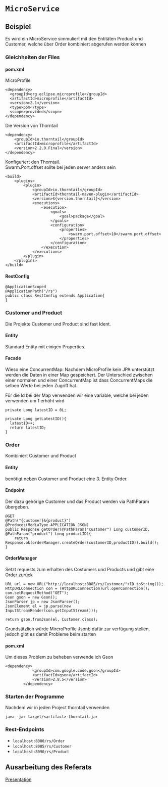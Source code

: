 # `MicroService`

## Beispiel

Es wird ein MicroService simmuliert mit den Entitäten Product und Customer, welche über Order kombiniert abgerufen werden können

### Gleichheiten der Files
#### pom.xml

MicroProfile
```
<dependency>
  <groupId>org.eclipse.microprofile</groupId>
  <artifactId>microprofile</artifactId>
  <version>2.1</version>
  <type>pom</type>
  <scope>provided</scope>
</dependency>
```

Die Version von Thorntail
```
<dependency>
    <groupId>io.thorntail</groupId>
    <artifactId>microprofile</artifactId>
    <version>2.2.0.Final</version>
</dependency>
```

Konfiguriert den Thorntail.  
Swarm.Port.offset sollte bei jeden server anders sein
```
<build>
    <plugins>
        <plugin>
            <groupId>io.thorntail</groupId>
            <artifactId>thorntail-maven-plugin</artifactId>
            <version>${version.thorntail}</version>
            <executions>
                <execution>
                    <goals>
                        <goal>package</goal>
                    </goals>
                    <configuration>
                        <properties>
                            <swarm.port.offset>10</swarm.port.offset>
                        </properties>
                    </configuration>
                </execution>
            </executions>
        </plugin>
    </plugins>
</build>
```

#### RestConfig
```
@ApplicationScoped
@ApplicationPath("/rs")
public class RestConfig extends Application{
}
```

### Customer und Product

Die Projekte Customer und Product sind fast Ident.

#### Entity

Standard Entity mit einigen Properties.

#### Facade

Wieso eine ConcurrentMap:
Nachdem MicroProfile kein JPA unterstützt werden die Daten in einer Map gespeichert.
Der Unterschied zwischen einer normalen und einer ConcurrentMap ist dass ConcurrentMaps die selben Werte bei jeden Zugriff hat.

Für die Id bei der Map verwenden wir eine variable, welche bei jeden verwenden um 1 erhöht wird
```
private Long latestID = 0L;

private Long getLatestID(){
  latestID++;
  return latestID;
}
```

### Order

Kombiniert Customer und Product

#### Entity

benötigt neben Customer und Product eine 3. Entity Order.

#### Endpoint

Der dazu gehörige Customer und das Product werden via PathParam übergeben.

```
@GET
@Path("{customer}&{product}")
@Produces(MediaType.APPLICATION_JSON)
public Response getOrder(@PathParam("customer") Long customerID, @PathParam("product") Long productID){
    return Response.ok(orderManager.createOrder(customerID,productID)).build();
}
```

#### OrderManager

Setzt requests zum erhalten des Costumers und Products und gibt eine Order zurück
```
URL url = new URL("http://localhost:8085/rs/Customer/"+ID.toString());
HttpURLConnection con = (HttpURLConnection)url.openConnection();
con.setRequestMethod("GET");
Gson gson = new Gson();
JsonParser jp = new JsonParser();
JsonElement el = jp.parse(new InputStreamReader(con.getInputStream()));

return gson.fromJson(el, Customer.class);

```

Grundsätzlich würde MircroProfile Jsonb dafür zur verfügung stellen, jedoch gibt es damit Probleme beim starten

#### pom.xml

Um dieses Problem zu beheben verwende ich Gson
```
<dependency>
            <groupId>com.google.code.gson</groupId>
            <artifactId>gson</artifactId>
            <version>2.8.5</version>
        </dependency>
```

### Starten der Programme

Nachdem wir in jeden Project thorntail verwenden

```java -jar target/<artifact>-thorntail.jar```

### Rest-Endpoints

- ```localhost:8080/rs/Order```
- ```localhost:8085/rs/Customer```
- ```localhost:8090/rs/Product```

## Ausarbeitung des Referats

[Presentation](Presentation/Microservices.pdf)
